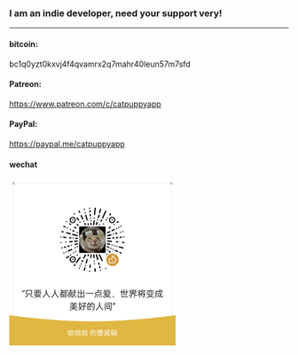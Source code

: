 ### I am an indie developer, need your support very!
---
#### bitcoin:
bc1q0yzt0kxvj4f4qvamrx2q7mahr40leun57m7sfd

#### Patreon:
https://www.patreon.com/c/catpuppyapp

#### PayPal:
https://paypal.me/catpuppyapp


#### wechat
<img src="image-assets/donate/wechat_rec_money.png" width=300px />


